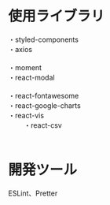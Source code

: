 # 使用ライブラリ
・styled-components<br/>
・axios<br/>    
・moment<br/>
・react-modal<br/>  
・react-fontawesome<br/> 
・react-google-charts<br/>
・react-vis<br/> 　　
・react-csv<br/>　    　

# 開発ツール    　 
ESLint、Pretter 
